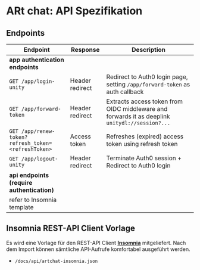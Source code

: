 # ARt chat: API Spezifikation

## Endpoints

| Endpoint   				| Response       | Description     		|
| --------   				| -------------- | -------------------- |
| **app authentication endpoints** 					|  		|  	
| `GET /app/login-unity` 	| Header redirect | Redirect to Auth0 login page, setting `/app/forward-token` as auth callback |
| `GET /app/forward-token` | Header redirect | Extracts access token from OIDC middleware and forwards it as deeplink `unitydl://session?...`   |
| `GET /app/renew-token?refresh_token=<refreshToken>` | Access token | Refreshes (expired) access token using refresh token |
| `GET /app/logout-unity` 	| Header redirect | Terminate Auth0 session + Redirect to Auth0 login |
| **api endpoints (require authentication)** 					|  		|  									|
| refer to Insomnia template 


## Insomnia REST-API Client Vorlage

Es wird eine Vorlage für den REST-API Client [**Insomnia**](https://insomnia.rest/download) mitgeliefert. Nach dem Import können sämtliche API-Aufrufe komfortabel ausgeführt werden.

- `/docs/api/artchat-insomnia.json`

